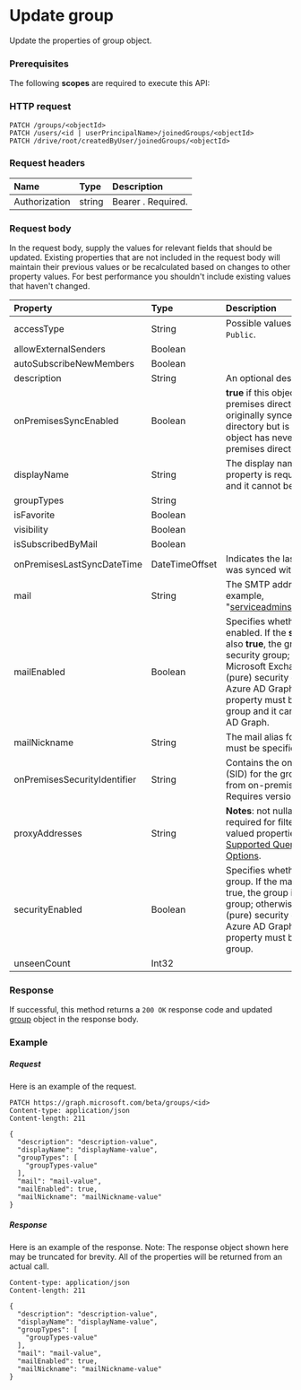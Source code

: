 # Update group

Update the properties of group object.
### Prerequisites
The following **scopes** are required to execute this API: 
### HTTP request
<!-- { "blockType": "ignored" } -->
```http
PATCH /groups/<objectId>
PATCH /users/<id | userPrincipalName>/joinedGroups/<objectId>
PATCH /drive/root/createdByUser/joinedGroups/<objectId>
```
### Request headers
| Name       | Type | Description|
|:-----------|:------|:----------|
| Authorization  | string  | Bearer <token>. Required. |

### Request body
In the request body, supply the values for relevant fields that should be updated. Existing properties that are not included in the request body will maintain their previous values or be recalculated based on changes to other property values. For best performance you shouldn't include existing values that haven't changed.

| Property	   | Type	|Description|
|:---------------|:--------|:----------|
|accessType|String| Possible values are: `None`, `Private`, `Secret`, `Public`.|
|allowExternalSenders|Boolean||
|autoSubscribeNewMembers|Boolean||
|description|String|An optional description for the group.|
|onPremisesSyncEnabled|Boolean|**true** if this object is synced from an on-premises directory; **false** if this object was originally synced from an on-premises directory but is no longer synced; **null** if this object has never been synced from an on-premises directory (default).|
|displayName|String|The display name for the group. This property is required when a group is created and it cannot be cleared during updates. |
|groupTypes|String||
|isFavorite|Boolean||
|visibility|Boolean||
|isSubscribedByMail|Boolean||
|onPremisesLastSyncDateTime|DateTimeOffset|Indicates the last time at which the object was synced with the on-premises directory.|
|mail|String|The SMTP address for the group, for example, "serviceadmins@contoso.onmicrosoft.com".|
|mailEnabled|Boolean|Specifies whether the group is mail-enabled. If the **securityEnabled** property is also **true**, the group is a mail-enabled security group; otherwise, the group is a Microsoft Exchange distribution group. Only (pure) security groups can be created using Azure AD Graph. For this reason, the property must be set **false** when creating a group and it cannot be updated using Azure AD Graph.|
|mailNickname|String|The mail alias for the group. This property must be specified when a group is created.|
|onPremisesSecurityIdentifier|String|Contains the on-premises security identifier (SID) for the group that was synchronized from on-premises to the cloud.                            **Notes**: Requires version 1.5 or newer.            |
|proxyAddresses|String|                                        **Notes**: not nullable, the **any** operator is required for filter expressions on multi-valued properties; for more information, see [Supported Queries, Filters, and Paging Options](https://msdn.microsoft.com/library/azure/dn727074.aspx).            |
|securityEnabled|Boolean|Specifies whether the group is a security group. If the mailEnabled property is also true, the group is a mail-enabled security group; otherwise it is a security group. Only (pure) security groups can be created using Azure AD Graph. For this reason, the property must be set **true** when creating a group.|
|unseenCount|Int32||

### Response
If successful, this method returns a `200 OK` response code and updated [group](../resources/group.md) object in the response body.
### Example
##### Request
Here is an example of the request.
<!-- {
  "blockType": "request",
  "name": "update_group"
}-->
```http
PATCH https://graph.microsoft.com/beta/groups/<id>
Content-type: application/json
Content-length: 211

{
  "description": "description-value",
  "displayName": "displayName-value",
  "groupTypes": [
    "groupTypes-value"
  ],
  "mail": "mail-value",
  "mailEnabled": true,
  "mailNickname": "mailNickname-value"
}
```
##### Response
Here is an example of the response. Note: The response object shown here may be truncated for brevity. All of the properties will be returned from an actual call.
<!-- {
  "blockType": "response",
  "truncated": true,
  "@odata.type": "microsoft.graph.group"
} -->
```http
Content-type: application/json
Content-length: 211

{
  "description": "description-value",
  "displayName": "displayName-value",
  "groupTypes": [
    "groupTypes-value"
  ],
  "mail": "mail-value",
  "mailEnabled": true,
  "mailNickname": "mailNickname-value"
}
```

<!-- uuid: 8fcb5dbc-d5aa-4681-8e31-b001d5168d79
2015-10-25 14:57:30 UTC -->
<!-- {
  "type": "#page.annotation",
  "description": "Update group",
  "keywords": "",
  "section": "documentation",
  "tocPath": ""
}-->